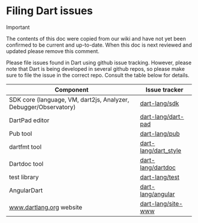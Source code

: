 # Filing Dart issues

> [!IMPORTANT]
> The contents of this doc were copied from our wiki and have not yet been
> confirmed to be current and up-to-date. When this doc is next reviewed and
> updated please remove this comment.

Please file issues found in Dart using github issue tracking. However, please note that Dart is being developed in several github repos, so please make sure to file the issue in the correct repo. Consult the table below for details.

Component | Issue tracker
--------- | -------------
SDK core (language, VM, dart2js, Analyzer, Debugger/Observatory) |  [dart-lang/sdk](https://github.com/dart-lang/sdk/issues)
DartPad editor | [dart-lang/dart-pad](https://github.com/dart-lang/dart-pad/issues)
Pub tool | [dart-lang/pub](https://github.com/dart-lang/pub/issues)
dartfmt tool | [dart-lang/dart_style](https://github.com/dart-lang/dart_style/issues)
Dartdoc tool | [dart-lang/dartdoc](https://github.com/dart-lang/dartdoc/issues)
test library | [dart-lang/test](https://github.com/dart-lang/test/issues)
AngularDart | [dart-lang/angular](https://github.com/dart-lang/angular/issues)
www.dartlang.org website | [dart-lang/site-www](https://github.com/dart-lang/site-www/issues)

